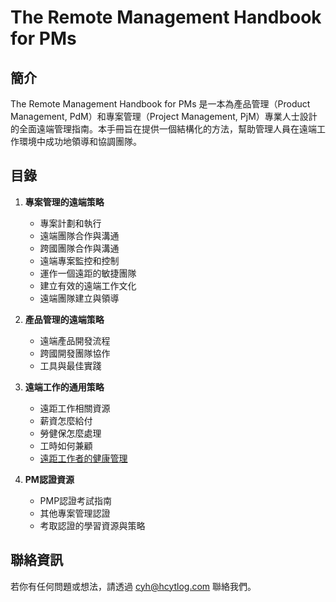 # The Remote Management Handbook for PMs

## 簡介

The Remote Management Handbook for PMs 是一本為產品管理（Product Management, PdM）和專案管理（Project Management, PjM）專業人士設計的全面遠端管理指南。本手冊旨在提供一個結構化的方法，幫助管理人員在遠端工作環境中成功地領導和協調團隊。

## 目錄

1. **專案管理的遠端策略**
    - 專案計劃和執行
    - 遠端團隊合作與溝通
    - 跨國團隊合作與溝通
    - 遠端專案監控和控制
    - 運作一個遠距的敏捷團隊
    - 建立有效的遠端工作文化
    - 遠端團隊建立與領導

2. **產品管理的遠端策略**
    - 遠端產品開發流程
    - 跨國開發團隊協作
    - 工具與最佳實踐

3. **遠端工作的通用策略**
    - 遠距工作相關資源
    - 薪資怎麼給付
    - 勞健保怎麼處理
    - 工時如何兼顧
    - [遠距工作者的健康管理](general-remote-work-strategies/remote-worker-health-management.md)

4. **PM認證資源**
    - PMP認證考試指南
    - 其他專案管理認證
    - 考取認證的學習資源與策略
## 聯絡資訊

若你有任何問題或想法，請透過 [cyh@hcytlog.com](mailto:cyh@hcytlog.com) 聯絡我們。

